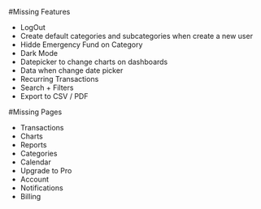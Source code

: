 #Missing Features

- LogOut
- Create default categories and subcategories when create a new user
- Hidde Emergency Fund on Category
- Dark Mode
- Datepicker to change charts on dashboards
- Data when change date picker
- Recurring Transactions
- Search + Filters
- Export to CSV / PDF

#Missing Pages

- Transactions
- Charts
- Reports
- Categories
- Calendar
- Upgrade to Pro
- Account
- Notifications
- Billing
